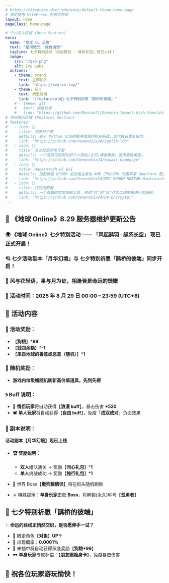 ```yaml
---
# https://vitepress.dev/reference/default-theme-home-page
# 指定使用 VitePress 的首页布局
layout: home
pageClass: home-page

# 个人名片区域 (Hero Section)
hero:
  name: "地球 OL 公告"
  text: "星河微光  缘自悄然"
  tagline: 七夕特别活动「风起鹊羽 · 缘系长空」现已上线！
  image:
    src: "/qx3.png"
    alt: Ivy Labs
  actions:
    - theme: brand
      text: 立即加入
      link: "https://ivyris.top/"
    - theme: alt
      text: 祈愿详情
      link: "/feature/ol#🌠-七夕特别祈愿「鹊桥的彼端」"
    # - theme: alt
    #   text: 源站仓库
    #   link: "https://github.com/Mantan21/Genshin-Impact-Wish-Simulator"
# 项目展示区域 (Features Section)
# features:
#   - icon: 🤖
#     title: 我去抢个座
#     details: 基于 Python 实现的图书馆预约抢座系统，简化每日重复操作。
#     link: "https://github.com/VenenoSix24/igolib-ldu"
#   - icon: 🌸
#     title: 总之就是非常可爱
#     details: 一个高度可定制化的个人网站/主页/博客模板，追求极致美观。
#     link: "https://github.com/VenenoSix24/kawaii-homepage"
#   - icon: 🍎
#     title: Hackintosh OC EFI
#     details: 适配微星 B350M 迫击炮主板与 AMD CPU/GPU 的黑苹果 OpenCore 配置。
#     link: "https://github.com/VenenoSix24/MSI-B350M-MORTAR-Hackintosh-OpenCore-EFI"
#   - icon: 🎲
#     title: 打瓦加密器
#     details: 一个有趣的文本加密工具，使用“打”和“瓦”作为二进制来进行加解密。
#     link: "https://github.com/VenenoSix24/DV-Encrypter"
---
```


## 📢 **《地球 Online》8.29 服务器维护更新公告**

### 🌍 《地球 Online》七夕特别活动 —— 「风起鹊羽 · 缘系长空」 现已正式开启！

### 💘 七夕活动副本「月华幻境」与 七夕特别祈愿「鹊桥的彼端」同步开启！

### 🌸 风与花轻语，星与月为证，相逢皆是命运的馈赠

### 📅 活动时间：2025 年 8 月 29 日 00:00 – 23:59  (UTC+8)

## 🎯 **活动内容**

### 🎁 活动奖励：

- 【**狗粮**】***99**
- 【**钱包余额**】***-1**
- 【**来自地球的善意或恶意（随机）**】***1**

### 💸 随机奖励：

- **游戏内垃圾桶随机刷新高价值道具，先到先得**

### 🌀 Buff 说明：

- 💞 **情侣玩家**将自动获得【**浪漫 buff**】，暴击伤害 **+520**
- 🕊️ **单人玩家**将自动获得【**自由 buff**】，免疫「**成双成对**」负面效果

### 🌉 副本说明：

**活动副本【月华幻境】现已上线**

- #### 🏆 奖励说明：

  - **双人**组队通关 → 奖励【**同心礼包**】\***1**
  - **单人**挑战成功 → 奖励【**独行礼包**】\***1**

- 👫 世界 Boss【**撒狗粮情侣**】将在街头随机刷新

- ⚔️ 特殊提示：**单身玩家**击败 **Boss**，将解锁(永久)称号【**孤勇者**】

## 🌠 **七夕特别祈愿「鹊桥的彼端」**

✨ **命运的丝线正悄然交织，是否愿伸手一试？**

- 💫 限定角色【**对象**】**UP↑**
- 🎯 出现概率：**0.0001%**
- 🍖 未抽中将自动获得保底奖励【**狗粮\*99**】
- 🕶️ **单身玩家**专属补偿：【**朋友圈隐身卡**】，免疫暴击伤害



## 🎉 祝各位玩家游玩愉快！
